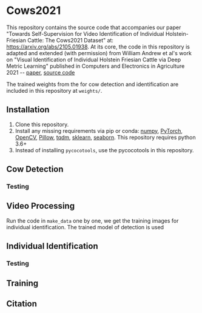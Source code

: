 # Cows2021
This repository contains the source code that accompanies our paper "Towards Self-Supervision for Video Identification of Individual Holstein-Friesian Cattle: The Cows2021 Dataset" at: https://arxiv.org/abs/2105.01938. At its core, the code in this repository is adapted and extended (with permission) from William Andrew et al's work on "Visual Identification of Individual Holstein Friesian Cattle via Deep Metric Learning" published in Computers and Electronics in Agriculture 2021 -- [paper](https://arxiv.org/pdf/2006.09205.pdf), [source code](https://github.com/CWOA/MetricLearningIdentification) 

The trained weights from the for cow detection and identification are included in this repository at `weights/`.


## Installation
1) Clone this repository.
2) Install any missing requirements via pip or conda: [numpy](https://pypi.org/project/numpy/), [PyTorch](https://pytorch.org/), [OpenCV](https://pypi.org/project/opencv-python/), [Pillow](https://pypi.org/project/Pillow/), [tqdm](https://pypi.org/project/tqdm/), [sklearn](https://pypi.org/project/scikit-learn/), [seaborn](https://pypi.org/project/seaborn/). This repository requires python 3.6+
3) Instead of installing `pycocotools`, use the pycocotools in this repository.


## Cow Detection
### Testing

## Video Processing
Run the code in `make_data` one by one, we get the training images for individual identification. The trained model of detection is used

## Individual Identification
### Testing

## Training

## Citation
